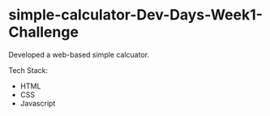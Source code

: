 # simple-calculator-Dev-Days-Week1-Challenge
Developed a web-based simple calcuator.

Tech Stack:
* HTML
* CSS
* Javascript
